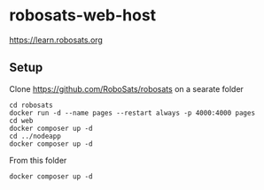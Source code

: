 # robosats-web-host

https://learn.robosats.org

## Setup

Clone https://github.com/RoboSats/robosats on a searate folder

````
cd robosats
docker run -d --name pages --restart always -p 4000:4000 pages
cd web
docker composer up -d
cd ../nodeapp
docker composer up -d
````

From this folder

````
docker composer up -d
````